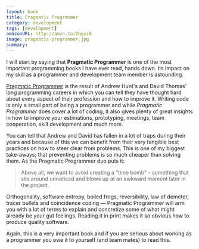 ```yaml
---
layout: book
title: Pragmatic Programmer
category: development
tags: [development]
amazonURL: http://amzn.to/Zqgyi0
image: pragmatic-programmer.jpg
summary: 
---
```

I will start by saying that **Pragmatic Programmer** is one of the most important programming books I have ever read, hands down. Its impact on my skill as a programmer and development team member is astounding.

<a href="http://amzn.to/Zqgyi0" rel="nofollow" data-clicktrack-category="Affiliate" data-clicktrack-label="Amazon">Pragmatic Programmer</a> is the result of Andrew Hunt's and David Thomas' long programming careers in which you can tell they have thought hard about every aspect of their profession and how to improve it. Writing code is only a small part of being a programmer and while *Pragmatic Programmer* does cover a lot of coding, it also gives plenty of great insights in how to improve your estimations, prototyping, meetings, team cooperation, skill development and much more.

You can tell that Andrew and David has fallen in a lot of traps during their years and because of this we can benefit from their very tangible best practices on how to steer clear from problems. This is one of my biggest take-aways; that preventing problems is so much cheaper than solving them. As the Pragmatic Programmer duo puts it:

>Above all, we want to avoid creating a "time bomb" - something that sits around unnoticed and blows up at an awkward moment later in the project.

Orthogonality, software entropy, boiled frogs, reversibility, law of demeter, tracer bullets and coincidence coding — Pragmatic Programmer will arm you with a lot of terms to explain and concretize some of what might already be your gut feelings. Reading it in print makes it so obvious how to produce quality software.

Again, this is a very important book and if you are serious about working as a programmer you owe it to yourself (and team mates) to read this.
